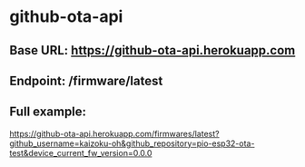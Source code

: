 # github-ota-api
## Base URL: https://github-ota-api.herokuapp.com
## Endpoint: /firmware/latest
## Full example: 
https://github-ota-api.herokuapp.com/firmwares/latest?github_username=kaizoku-oh&github_repository=pio-esp32-ota-test&device_current_fw_version=0.0.0